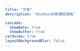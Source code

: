 ```yaml
---
title: "文章"
description: "doudouu的軟體部落格"

cascade:
  showDate: true
  showAuthor: true
cardview: true
layoutBackgroundBlur: false
---
```

